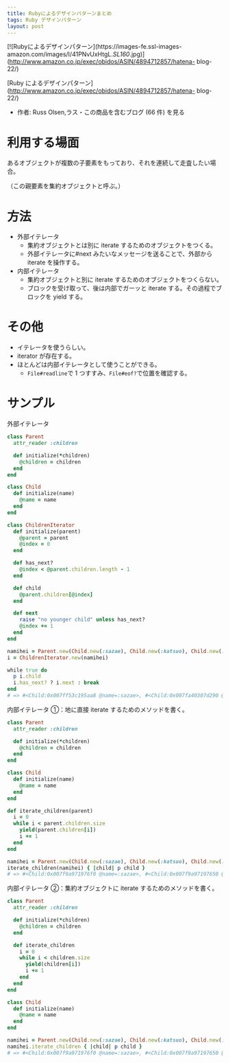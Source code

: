 ```yaml
---
title: Rubyによるデザインパターンまとめ
tags: Ruby デザインパターン
layout: post
---
```


[![Rubyによるデザインパターン](https://images-fe.ssl-images-
amazon.com/images/I/41PNvUxHtgL._SL160_.jpg)](http://www.amazon.co.jp/exec/obidos/ASIN/4894712857/hatena-
blog-22/)

[Ruby によるデザインパターン](http://www.amazon.co.jp/exec/obidos/ASIN/4894712857/hatena-
blog-22/)

- 作者: Russ Olsen,ラス・この商品を含むブログ (66 件) を見る

# 利用する場面

あるオブジェクトが複数の子要素をもっており、それを連続して走査したい場合。

（この親要素を集約オブジェクトと呼ぶ。）

# 方法

- 外部イテレータ
  - 集約オブジェクトとは別に iterate するためのオブジェクトをつくる。
  - 外部イテレータに#next みたいなメッセージを送ることで、外部から iterate を操作する。
- 内部イテレータ
  - 集約オブジェクトと別に iterate するためのオブジェクトをつくらない。
  - ブロックを受け取って、後は内部でガーッと iterate する。その過程でブロックを yield する。

# その他

- イテレータを使うらしい。
- iterator が存在する。
- ほとんどは内部イテレータとして使うことができる。
  - `File#readline`で 1 つすすみ、`File#eof?`で位置を確認する。

# サンプル

外部イテレータ

```ruby
class Parent
  attr_reader :children

  def initialize(*children)
    @children = children
  end
end

class Child
  def initialize(name)
    @name = name
  end
end

class ChildrenIterator
  def initialize(parent)
    @parent = parent
    @index = 0
  end

  def has_next?
    @index < @parent.children.length - 1
  end

  def child
    @parent.children[@index]
  end

  def next
    raise "no younger child" unless has_next?
    @index += 1
  end
end

namihei = Parent.new(Child.new(:sazae), Child.new(:katsuo), Child.new(:wakame))
i = ChildrenIterator.new(namihei)

while true do
  p i.child
  i.has_next? ? i.next : break
end
# => #<Child:0x007ff53c195aa8 @name=:sazae>, #<Child:0x007fa40307d290 @name=:katsuo>, #<Child:0x007fa40307d268 @name=:wakame>
```

内部イテレータ ①：地に直接 iterate するためのメソッドを書く。

```ruby
class Parent
  attr_reader :children

  def initialize(*children)
    @children = children
  end
end

class Child
  def initialize(name)
    @name = name
  end
end

def iterate_children(parent)
  i = 0
  while i < parent.children.size
    yield(parent.children[i])
    i += 1
  end
end

namihei = Parent.new(Child.new(:sazae), Child.new(:katsuo), Child.new(:wakame))
iterate_children(namihei) { |child| p child }
# => #<Child:0x007f9a971976f0 @name=:sazae>, #<Child:0x007f9a97197650 @name=:katsuo>, #<Child:0x007f9a97197628 @name=:wakame>
```

内部イテレータ ②：集約オブジェクトに iterate するためのメソッドを書く。

```ruby
class Parent
  attr_reader :children

  def initialize(*children)
    @children = children
  end

  def iterate_children
    i = 0
    while i < children.size
      yield(children[i])
      i += 1
    end
  end
end

class Child
  def initialize(name)
    @name = name
  end
end

namihei = Parent.new(Child.new(:sazae), Child.new(:katsuo), Child.new(:wakame))
namihei.iterate_children { |child| p child }
# => #<Child:0x007f9a971976f0 @name=:sazae>, #<Child:0x007f9a97197650 @name=:katsuo>, #<Child:0x007f9a97197628 @name=:wakame>
```
